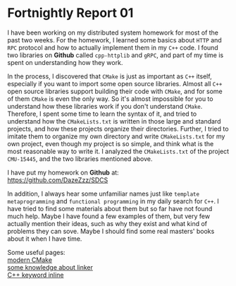 # Fortnightly Report 01
I have been working on my distributed system homework for most of the past two weeks. For the homework, I learned some basics about `HTTP` and `RPC` protocol and how to actually implement them in my `C++` code. I found two libraries on **Github** called `cpp-httplib` and `gRPC`, and part of my time is spent on understanding how they work.

In the process, I discovered that `CMake` is just as important as `C++` itself, especially if you want to import some open source libraries. Almost all `C++` open source libraries support building their code with `CMake`, and for some of them `CMake` is even the only way. So it's almost impossible for you to understand how these libraries work if you don't understand `CMake`. Therefore, I spent some time to learn the syntax of it, and tried to understand how the `CMakeLists.txt` is written in those large and standard projects, and how these projects organize their directories. Further, I tried to imitate them to organize my own directory and write `CMakeLists.txt` for my own project, even though my project is so simple, and think what is the most reasonable way to write it. I analyzed the `CMakeLists.txt` of the project `CMU-15445`, and the two libraries mentioned above.

I have put my homework on **Github** at:\
<https://github.com/DazeZzz/SDCS>

In addition, I always hear some unfamiliar names just like `template metaprogramming` and `functional programming` in my daily search for `C++`. I have tried to find some materials about them but so far have not found much help. Maybe I have found a few examples of them, but very few actually mention their ideas, such as why they exist and what kind of problems they can sove. Maybe I should find some real masters' books about it when I have time.

Some useful pages:\
[modern CMake](https://modern-cmake-cn.github.io/Modern-CMake-zh_CN/)\
[some knowledge about linker](https://blog.csdn.net/github_37382319/article/details/82749912)\
[C++ keyword inline](https://www.zhihu.com/question/24185638/answer/2404153835?utm_psn=1700993900313952256)
